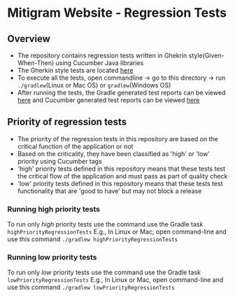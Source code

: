 # Mitigram Website - Regression Tests

## Overview
* The repository contains regression tests written in Ghekrin style(Given-When-Then) using Cucumber Java libraries
* The Gherkin style tests are located [here](src/test/resources/com/mitigram/web/features)
* To execute all the tests, open commandline -> go to this directory -> run `./gradlew`(Linux or Mac OS) or `gradlew`(Windows OS)
* After running the tests, the Gradle generated test reports can be viewed [here](build/reports/tests/test/index.html) 
  and Cucumber generated test reports can be viewed [here](build/cucumber-reports)
  
## Priority of regression tests
* The priority of the regression tests in this repository are based on the critical function of the application or not
* Based on the criticality, they have been classified as 'high' or 'low' priority using Cucumber tags
* 'high' priority tests defined in this repository means that these tests test the critical flow of the application 
and must pass as part of quality check
* 'low' priority tests defined in this repository means that these tests test functionality that are 'good to have' but 
may not block a release
  
### Running high priority tests
To run only _high_ priority tests use the command use the Gradle task `highPriorityRegressionTests`
E.g., In Linux or Mac, open command-line and use this command `./gradlew highPriorityRegressionTests`

### Running low priority tests
To run only _low_ priority tests use the command use the Gradle task `lowPriorityRegressionTests`
E.g., In Linux or Mac, open command-line and use this command `./gradlew lowPriorityRegressionTests`
